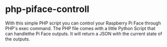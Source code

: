 # php-piface-controll
With this simple PHP script you can control your Raspberry Pi Face through PHP's exec command. The PHP file comes with a little Python Script that can handlethe Pi Face outputs. It will return a JSON with the current state of the outputs.

